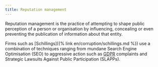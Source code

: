 ```yaml
---
title: Reputation management
---
```


Reputation management is the practice of attempting to shape public perception of a person or organisation by influencing, concealing or even preventing the publication of information about that entity.

Firms such as [Schillings]({% link en/corruption/schillings.md %}) use a combination of techniques ranging from mundane  Search Engine Optimisation (SEO) to aggressive action such as [GDPR](https://en.wikipedia.org/wiki/General_Data_Protection_Regulation) complaints and Strategic Lawsuits Against Public Participation (SLAPPs).
